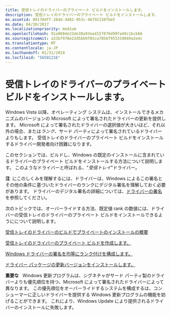 ```yaml
---
title: 受信トレイのドライバーのプライベート ビルドをインストールします。
description: 受信トレイのドライバーのプライベート ビルドをインストールします。
ms.assetid: 89170dff-284d-4d82-953c-46792158fbe5
ms.date: 04/20/2017
ms.localizationpriority: medium
ms.openlocfilehash: 91a860de23de38a93ea415f076d99fa49c1bcb66
ms.sourcegitcommit: a33b7978e22d5bb9f65ca7056f955319049a2e4c
ms.translationtype: MT
ms.contentlocale: ja-JP
ms.lasthandoff: 01/31/2019
ms.locfileid: "56581216"
---
```

# <a name="installing-private-builds-of-inbox-drivers"></a>受信トレイのドライバーのプライベート ビルドをインストールします。


Windows Vista 以降、オペレーティング システムは、インストールできるメカニズムのバージョンの Microsoft によって署名されたドライバーの更新を提供します。 Microsoft によって署名されたドライバーの選択値が大きいほど、それ以外の場合、または*ランク*、サード パーティによって署名されているドライバーよりもします。 受信トレイのドライバーのプライベート ビルドをインストールするドライバー開発者向け困難になります。

このセクションでは、ビルドし、Windows の既定のインストールに含まれているドライバーのプライベート ビルドをインストールする方法について説明します。 このようなドライバーと呼ばれる、"*受信トレイ*"ドライバー。

**注**  にこのしくみを理解するには、ドライバーは、Windows によるこの署名とその他の条件に基づいたドライバーのランクにデジタル署名を理解しておく必要があります。 ドライバーのデジタル署名の詳細については、[ドライバーの署名](driver-signing.md)を参照してください。

 

次のトピックでは、オーバーライドする方法、既定値 rank の数値には、ドライバーの受信トレイのドライバーのプライベート ビルドをインストールできるようにについて説明します。

[受信トレイのドライバーのビルドでプライベートのインストールの概要](overview-of-installing-private-builds-of-in-box-drivers.md)

[受信トレイのドライバーのプライベート ビルドを作成します。](creating-a-private-build-of-an-in-box-driver.md)

[Windows ドライバーの署名を均等にランク付けを構成します。](configuring-windows-to-rank-driver-signatures-equally.md)

[ドライバー パッケージの更新バージョンをインストールします。](installing-the-updated-version-of-the-driver-package.md)

**重要な**   Windows 更新プログラムは、シグネチャがサード パーティ製のドライバーよりも優先順位を持つ、Microsoft によって署名されたドライバーによって異なります。 この優先順位をオーバーライドするシステムを構成するは、コンシューマーに正しいドライバーを提供する Windows 更新プログラムの機能を妨げることができます。 これにより、Windows Update により提供されるドライバーのインストールに失敗します。

 

 

 





